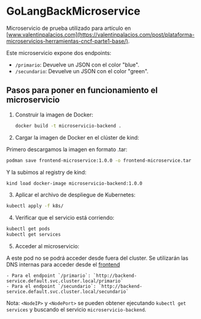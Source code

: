 # GoLangBackMicroservice
Microservicio de prueba utilizado para artículo en [www.valentinpalacios.com](https://valentinpalacios.com/post/plataforma-microservicios-herramientas-cncf-parte1-base/).

Este microservicio expone dos endpoints:
- `/primario`: Devuelve un JSON con el color "blue".
- `/secundario`: Devuelve un JSON con el color "green".

## Pasos para poner en funcionamiento el microservicio

1. Construir la imagen de Docker:
    ```sh
    docker build -t microservicio-backend .
    ```

2. Cargar la imagen de Docker en el clúster de kind:

Primero descargamos la imagen en formato .tar:

```sh
podman save frontend-microservice:1.0.0 -o frontend-microservice.tar
```

Y la subimos al registry de kind:

```sh
kind load docker-image microservicio-backend:1.0.0
```

3. Aplicar el archivo de despliegue de Kubernetes:

```sh
kubectl apply -f k8s/
```

4. Verificar que el servicio está corriendo:

```sh
kubectl get pods
kubectl get services
```

5. Acceder al microservicio:

A este pod no se podrá acceder desde fuera del cluster. Se utilizarán las DNS internas para acceder desde el [frontend](https://github.com/valentechy/GoLangFrontMicroservice/tree/1.0.0)

    - Para el endpoint `/primario`: `http://backend-service.default.svc.cluster.local/primario`
    - Para el endpoint `/secundario`: `http://backend-service.default.svc.cluster.local/secundario`

Nota: `<NodeIP>` y `<NodePort>` se pueden obtener ejecutando `kubectl get services` y buscando el servicio `microservicio-backend`.
